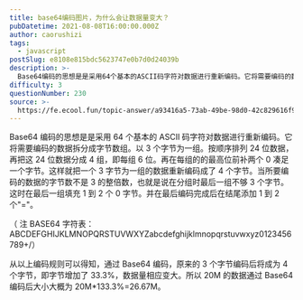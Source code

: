 ```yaml
---
title: base64编码图片，为什么会让数据量变大？
pubDatetime: 2021-08-08T16:00:00.000Z
author: caorushizi
tags:
  - javascript
postSlug: e8108e815bdc5623747e0b7d0d24039b
description: >-
  Base64编码的思想是是采用64个基本的ASCII码字符对数据进行重新编码。它将需要编码的数据拆分成字节数组。以3个字节为一组。按顺序排列24位数据，再把这24位数据分成4组，即每组6位。再在每组的
difficulty: 3
questionNumber: 230
source: >-
  https://fe.ecool.fun/topic-answer/a93416a5-73ab-49be-98d0-42c829616f9a?orderBy=updateTime&order=desc&tagId=10
---
```


Base64 编码的思想是是采用 64 个基本的 ASCII 码字符对数据进行重新编码。它将需要编码的数据拆分成字节数组。以 3 个字节为一组。按顺序排列 24 位数据，再把这 24 位数据分成 4 组，即每组 6 位。再在每组的的最高位前补两个 0 凑足一个字节。这样就把一个 3 字节为一组的数据重新编码成了 4 个字节。当所要编码的数据的字节数不是 3 的整倍数，也就是说在分组时最后一组不够 3 个字节。这时在最后一组填充 1 到 2 个 0 字节。并在最后编码完成后在结尾添加 1 到 2 个"="。

（ 注 BASE64 字符表：ABCDEFGHIJKLMNOPQRSTUVWXYZabcdefghijklmnopqrstuvwxyz0123456789+/）

从以上编码规则可以得知，通过 Base64 编码，原来的 3 个字节编码后将成为 4 个字节，即字节增加了 33.3%，数据量相应变大。所以 20M 的数据通过 Base64 编码后大小大概为 20M\*133.3%=26.67M。
